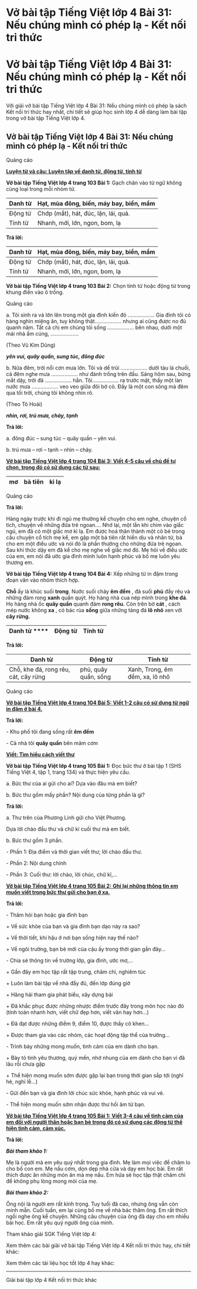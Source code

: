 # Vở bài tập Tiếng Việt lớp 4 Bài 31: Nếu chúng mình có phép lạ - Kết nối tri thức

# Vở bài tập Tiếng Việt lớp 4 Bài 31: Nếu chúng mình có phép lạ - Kết nối tri thức

Với giải vở bài tập Tiếng Việt lớp 4 Bài 31: Nếu chúng mình có phép lạ sách Kết nối tri thức hay nhất, chi tiết sẽ giúp học sinh lớp 4 dễ dàng làm bài tập trong vở bài tập Tiếng Việt lớp 4.

## Vở bài tập Tiếng Việt lớp 4 Bài 31: Nếu chúng mình có phép lạ - Kết nối tri thức

Quảng cáo

[**Luyện từ và câu: Luyện tập về danh từ, động từ, tính từ**](https://vietjack.com/vbt-tieng-viet-4-kn/luyen-tu-va-cau-luyen-tap-ve-danh-tu-dong-tu-tinh-tu.jsp)

**Vở bài tập Tiếng Việt lớp 4 trang 103 Bài 1:** Gạch chân vào từ ngữ không cùng loại trong mỗi nhóm từ. 

Danh từ |  Hạt, mùa đông, biến, máy bay, biển, mầm  
---|---  
Động từ |  Chớp (mắt), hát, đúc, lặn, lái, quả.  
Tính từ |  Nhanh, mới, lớn, ngon, bom, lạ  
  
**Trả lời:**

Danh từ |  Hạt, mùa đông, biến, máy bay, biển, mầm  
---|---  
Động từ |  Chớp (mắt), hát, đúc, lặn, lái, quả.  
Tính từ |  Nhanh, mới, lớn, ngon, bom, lạ  
  
**Vở bài tập Tiếng Việt lớp 4 trang 103 Bài 2:** Chọn tính từ hoặc động từ trong khung điền vào ô trống.

Quảng cáo

a. Tôi sinh ra và lớn lên trong một gia đình kiến đỏ ……………... Gia đình tôi có hàng nghìn miệng ăn, tuy không thật……………... nhưng ai cũng được no đủ quanh năm. Tất cả chị em chúng tôi sống ……………... bên nhau, dưới một mái nhà ấm cúng, …………….... 

(Theo Vũ Kim Dũng)

**_yên vui, quây quần, sung túc, đông đúc_**

b. Nửa đêm, trời nổi cơn mưa lớn. Tôi và dế trũi ……………... dưới tàu lá chuối, cả đêm nghe mưa ……………... như đánh trống trên đầu. Sáng hôm sau, bừng mắt dậy, trời đã ……………... hẳn. Tôi……………... ra trước mặt, thấy một làn nước mưa ……………... veo veo giữa đôi bờ cỏ. Đấy là một con sông mà đêm qua tối trời, chúng tôi không nhìn rõ. 

(Theo Tô Hoài) 

**_nhìn, rơi, trú mưa, chảy, tạnh_**

**Trả lời:**

a. đông đúc – sung túc – quây quần – yên vui.

b. trú mưa – rơi – tạnh – nhìn – chảy.

[**Vở bài tập Tiếng Việt lớp 4 trang 104 Bài 3:** **Viết 4-5 câu về chủ đề tự chọn, trong đó có sử dụng các từ sau:**](https://vietjack.com/vbt-tieng-viet-4-kn/viet-4-5-cau-ve-chu-de-tu-chon-vm.jsp)

mơ |  bà tiên |  kì lạ  
---|---|---  
  
Quảng cáo

**Trả lời:**

Hàng ngày trước khi đi ngủ mẹ thường kể chuyện cho em nghe, chuyện cổ tích, chuyện về những đứa trẻ ngoan…. Nhớ lại, một lần khi chìm vào giấc ngủ, em đã có một giấc mơ kì lạ. Em được hoá thân thành một cô bé trong câu chuyện cổ tích mẹ kể, em gặp một bà tiên rất hiền dịu và nhân từ, bà cho em một điều ước và nói đó là phần thưởng cho những đứa trẻ ngoan. Sau khi thức dậy em đã kể cho mẹ nghe về giấc mơ đó. Mẹ hỏi về điều ước của em, em nói đã ước gia đình mình luôn hạnh phúc và bố mẹ luôn yêu thương em. 

**Vở bài tập Tiếng Việt lớp 4 trang 104 Bài 4:** Xếp những từ in đậm trong đoạn văn vào nhóm thích hợp.

**Chỗ** ấy là khúc suối **trong**. Nước suối chảy **êm đềm** , đá suối **phủ** đầy rêu và những đám rong **xanh** quấn quýt. Họ hàng nhà cua nép mình trong **khe đá**. Họ hàng nhà ốc **quây quần** quanh đám **rong rêu.** Còn trên bờ **cát** , cách mép nước không **xa** , có bác rùa **sống** giữa những tảng đá **lô nhô** xen với **cây rừng.**

**Danh từ** **** |  **Động từ** |  **Tính từ**  
---|---|---  
  
**Trả lời:**

**Danh từ** |  **Động từ** |  **Tính từ**  
---|---|---  
Chỗ, khe đá, rong rêu, cát, cây rừng  |  phủ, quây quần, sống |  Xanh, Trong, êm đềm, xa, lô nhô  
  
Quảng cáo

[**Vở bài tập Tiếng Việt lớp 4 trang 104 Bài 5:** **Viết 1-2 câu có sử dụng từ ngữ in đậm ở bài 4.**](https://vietjack.com/vbt-tieng-viet-4-kn/viet-1-2-cau-co-su-dung-tu-ngu-in-dam-o-bai-4-vm.jsp)

**Trả lời:**

\- Khu phố tôi đang sống rất **êm đềm**

\- Cả nhà tôi **quây quần** bên mâm cơm

[**Viết: Tìm hiểu cách viết thư**](https://vietjack.com/vbt-tieng-viet-4-kn/viet-tim-hieu-cach-viet-thu.jsp)

**Vở bài tập Tiếng Việt lớp 4 trang 105 Bài 1:** Đọc bức thư ở bài tập 1 (SHS Tiếng Việt 4, tập 1, trang 134) và thực hiện yêu cầu.

a. Bức thư của ai gửi cho ai? Dựa vào đâu mà em biết?

b. Bức thư gồm mấy phần? Nội dung của từng phần là gì?

**Trả lời:**

a. Thư trên của Phương Linh gửi cho Việt Phương.

Dựa lời chào đầu thư và chữ kí cuối thư mà em biết.

b. Bức thư gồm 3 phần.

\- Phần 1: Địa điểm và thời gian viết thư; lời chào đầu thư.

\- Phần 2: Nội dung chính

\- Phần 3: Cuối thư: lời chào, lời chúc, chữ kĩ,...

[**Vở bài tập Tiếng Việt lớp 4 trang 105 Bài 2:** **Ghi lại những thông tin em muốn viết trong bức thư gửi cho bạn ở xa.**](https://vietjack.com/vbt-tieng-viet-4-kn/ghi-lai-nhung-thong-tin-em-muon-viet-trong-buc-thu-vm.jsp)

**Trả lời:**

\- Thăm hỏi bạn hoặc gia đình bạn 

\+ Về sức khỏe của bạn và gia đình bạn dạo này ra sao?

\+ Về thời tiết, khí hậu ở nơi bạn sống hiện nay thế nào?

\+ Về ngôi trường, bạn bè mới của cậu ấy trong thời gian gần đây…

\- Chia sẻ thông tin về trường lớp, gia đình, ước mơ,... 

\+ Gần đây em học tập rất tập trung, chăm chỉ, nghiêm túc

\+ Luôn làm bài tập về nhà đầy đủ, đến lớp đúng giờ

\+ Hăng hái tham gia phát biểu, xây dựng bài

\+ Đã khắc phục được những nhược điểm trước đây trong môn học nào đó (tính toán nhanh hơn, viết chữ đẹp hơn, viết văn hay hơn…)

\+ Đã đạt được những điểm 9, điểm 10, được thầy cô khen…

\+ Được tham gia vào các nhóm, các hoạt động tập thể của trường…

\- Trình bày những mong muốn, tình cảm của em dành cho bạn.

\+ Bày tỏ tình yêu thương, quý mến, nhớ nhung của em dành cho bạn vì đã lâu rồi chưa gặp

\+ Thể hiện mong muốn sớm được gặp lại bạn trong thời gian sắp tới (nghỉ hè, nghỉ lễ…)

\- Gửi đến bạn và gia đình lời chúc sức khỏe, hạnh phúc và vui vẻ.

\- Thể hiện mong muốn sớm nhận được thư hồi âm từ bạn.

[**Vở bài tập Tiếng Việt lớp 4 trang 105 Bài 1:** **Viết 3-4 câu về tình cảm của em đối với người thân hoặc bạn bè trong đó có sử dụng các động từ thể hiện tình cảm, cảm xúc.**](https://vietjack.com/vbt-tieng-viet-4-kn/viet-3-4-cau-ve-tinh-cam-cua-em-doi-voi-nguoi-than-vm.jsp)

**Trả lời:**

**_Bài tham khảo 1:_**

Mẹ là người mà em yêu quý nhất trong gia đình. Mẹ làm mọi việc để chăm lo cho bố con em. Mẹ nấu cơm, dọn dẹp nhà cửa và dạy em học bài. Em rất thích được ăn những món ăn mà mẹ nấu. Em hứa sẽ học tập thật chăm chỉ để không phụ lòng mong mỏi của mẹ.

**_Bài tham khảo 2:_**

Ông nội là người em rất kính trọng. Tuy tuổi đã cao, nhưng ông vẫn còn minh mẫn. Cuối tuần, em lại cùng bố mẹ về nhà bác thăm ông. Em rất thích ngồi nghe ông kể chuyện. Những câu chuyện của ông đã dạy cho em nhiều bài học. Em rất yêu quý người ông của mình.

Tham khảo giải SGK Tiếng Việt lớp 4:

Xem thêm các bài giải vở bài tập Tiếng Việt lớp 4 Kết nối tri thức hay, chi tiết khác:

Xem thêm các tài liệu học tốt lớp 4 hay khác:

* * *

Giải bài tập lớp 4 Kết nối tri thức khác
